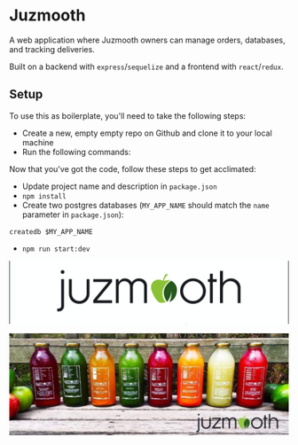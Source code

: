# Juzmooth

A web application where Juzmooth owners can manage orders,
databases, and tracking deliveries.

Built on a backend with `express`/`sequelize` and a frontend with
`react`/`redux`.

## Setup

To use this as boilerplate, you'll need to take the following steps:

- Create a new, empty empty repo on Github and clone it to your local machine
- Run the following commands:

Now that you've got the code, follow these steps to get acclimated:

- Update project name and description in `package.json`
- `npm install`
- Create two postgres databases (`MY_APP_NAME` should match the `name`
  parameter in `package.json`):

```
createdb $MY_APP_NAME

```

- `npm run start:dev`

![](/public/assets/jLogo.png)

![](/public/assets/jAll.jpg)
